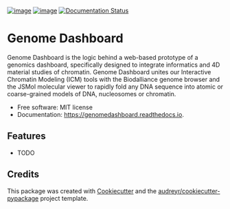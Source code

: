 [![image](https://img.shields.io/pypi/v/genomedashboard.svg)](https://pypi.python.org/pypi/genomedashboard)
[![image](https://img.shields.io/travis/genomeDashboard/genomedashboard.svg)](https://travis-ci.org/genomeDashboard/genomedashboard)
[![Documentation Status](https://readthedocs.org/projects/genomedashboard/badge/?version=latest)](https://genomedashboard.readthedocs.io/en/latest/?badge=latest)

# Genome Dashboard

Genome Dashboard is the logic behind a web-based prototype of a genomics
dashboard, specifically designed to integrate informatics and 4D
material studies of chromatin. Genome Dashboard unites our Interactive
Chromatin Modeling (ICM) tools with the Biodalliance genome browser and
the JSMol molecular viewer to rapidly fold any DNA sequence into atomic
or coarse-grained models of DNA, nucleosomes or chromatin.

-   Free software: MIT license
-   Documentation: <https://genomedashboard.readthedocs.io>.

## Features

-   TODO

## Credits

This package was created with
[Cookiecutter](https://github.com/audreyr/cookiecutter) and the
[audreyr/cookiecutter-pypackage](https://github.com/audreyr/cookiecutter-pypackage)
project template.
